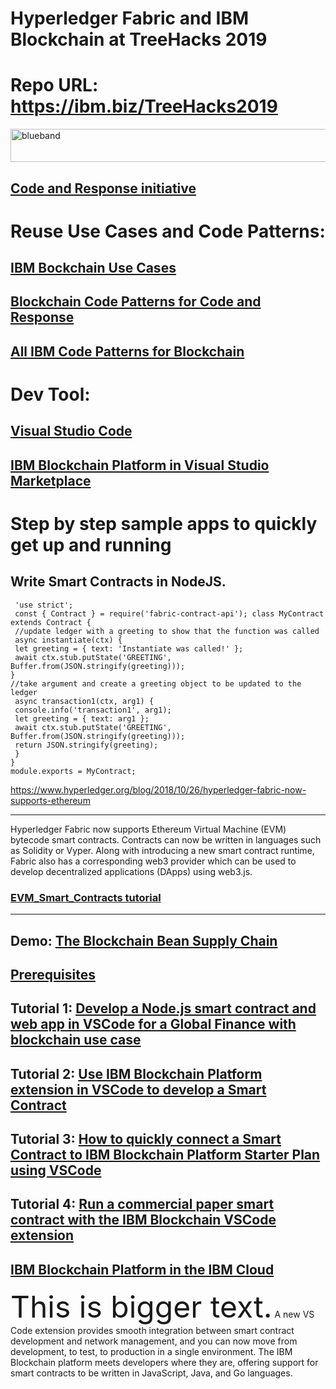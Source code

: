 # Hyperledger Fabric and IBM Blockchain at TreeHacks 2019

# Repo URL: https://ibm.biz/TreeHacks2019

<img src="https://farm5.staticflickr.com/4503/37148677233_71edc5a37b_o.png" width="1041" height="53" alt="blueband">

## <a href="https://developer.ibm.com/code-and-response/">Code and Response initiative</a>

# Reuse Use Cases and Code Patterns:

## [IBM Bockchain Use Cases](https://www.ibm.com/blockchain/use-cases/)

## <a href="https://developer.ibm.com/code-and-response/technologies/blockchain">Blockchain Code Patterns for Code and Response</a>

## [All IBM Code Patterns for Blockchain](https://developer.ibm.com/patterns/category/blockchain)

# Dev Tool:

## [Visual Studio Code](https://code.visualstudio.com)
## [IBM Blockchain Platform in Visual Studio Marketplace](https://marketplace.visualstudio.com/items?itemName=IBMBlockchain.ibm-blockchain-platform)

# Step by step sample apps to quickly get up and running 

## Write Smart Contracts in NodeJS.

~~~~
 'use strict';
 const { Contract } = require('fabric-contract-api'); class MyContract extends Contract {
 //update ledger with a greeting to show that the function was called
 async instantiate(ctx) {
 let greeting = { text: 'Instantiate was called!' };
 await ctx.stub.putState('GREETING', Buffer.from(JSON.stringify(greeting)));
}
//take argument and create a greeting object to be updated to the ledger
 async transaction1(ctx, arg1) {
 console.info('transaction1', arg1);
 let greeting = { text: arg1 };
 await ctx.stub.putState('GREETING', Buffer.from(JSON.stringify(greeting)));
 return JSON.stringify(greeting);
 }
}   
module.exports = MyContract;
~~~~
https://www.hyperledger.org/blog/2018/10/26/hyperledger-fabric-now-supports-ethereum

<hr size="6">

Hyperledger Fabric now supports Ethereum Virtual Machine (EVM) bytecode smart contracts. 
Contracts can now be written in languages such as Solidity or Vyper. Along with introducing 
a new smart contract runtime, Fabric also has a corresponding web3 provider which can be used 
to develop decentralized applications (DApps) using web3.js.

### [EVM_Smart_Contracts tutorial](https://github.com/hyperledger/fabric-chaincode-evm/blob/master/examples/EVM_Smart_Contracts.mdz)

<hr size="6">

## Demo: [The Blockchain Bean Supply Chain](https://www.ibm.com/thought-leadership/blockchainbean/)
## [Prerequisites](https://hyperledger-fabric.readthedocs.io/en/release-1.4/prereqs.html#prerequisites)
## Tutorial 1: [Develop a Node.js smart contract and web app in VSCode for a Global Finance with blockchain use case](https://developer.ibm.com/patterns/global-financing-use-case-for-blockchain/)
## Tutorial 2: [Use IBM Blockchain Platform extension in VSCode to develop a Smart Contract](https://github.com/horeaporutiu/VSCodeTutorialBlockchain#use-ibm-blockchain-platform-extension-in-vscode-to-develop-a-smart-contract)  
## Tutorial 3: [How to quickly connect a Smart Contract to IBM Blockchain Platform Starter Plan using VSCode](https://github.com/horeaporutiu/VSCodeRemoteNetwork#vscoderemotenetwork) 
## Tutorial 4: [Run a commercial paper smart contract with the IBM Blockchain VSCode extension](https://developer.ibm.com/tutorials/run-commercial-paper-smart-contract-with-ibm-blockchain-vscode-extension/)
## [IBM Blockchain Platform in the IBM Cloud](https://console.bluemix.net/catalog/services/blockchain-platform-20)

<font size="+20">This is bigger text.</font>
A new VS Code extension provides smooth integration between smart contract development and network management, and you can now move from development, to test, to production in a single environment. The IBM Blockchain platform meets developers where they are, offering support for smart contracts to be written in JavaScript, Java, and Go languages.</font>
